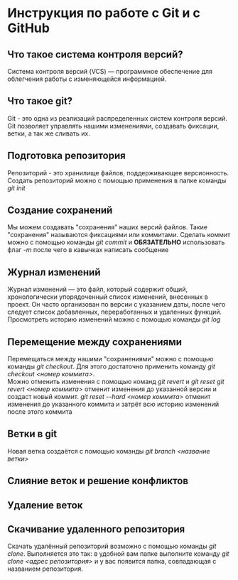 # Инструкция по работе с Git и с GitHub


## Что такое система контроля версий?
Cистема контроля версий (VCS) — программное обеспечение для облегчения работы с изменяющейся информацией.
## Что такое git?
Git - это одна из реализаций распределенных систем контроля версий. Git позволяет управлять нашими изменениями, создавать фиксации, ветки, а так же сливать их. 

## Подготовка репозитория
Репозиторий - это хранилище файлов, поддерживающее версионность. Создать репозиторий можно с помощью применения в папке команды *git init*

## Создание сохранений

Мы можем создавать "сохранения" наших версий файлов. Такие "сохранения" называются фиксациями или коммитами. Сделать коммит можно с помощью команды *git commit* и **ОБЯЗАТЕЛЬНО** использовать флаг *-m* после чего в кавычках написать сообщение 

## Журнал изменений
Журнал изменений — это файл, который содержит общий, хронологически упорядоченный список изменений, внесенных в проект. Он часто организован по версии с указанием даты, после чего следует список добавленных, переработанных и удаленных функций. Просмотреть историю изменений можно с помощью команды *git log* 
## Перемещение между сохранениями
Перемещаться между нашими "сохранениями" можно с помощью команды *git checkout*. Для этого достаточно применить команду *git checkout <номер коммита>*.  
Можно отменить изменения с помощью команд *git revert* и *git reset* 
*git revert <номер коммита>* отменит изменения до указанной версии и создаст новый коммит.
*git reset --hard <номер коммита>* отменит изменения до указанного коммита и затрёт всю историю изменений после этого коммита 


## Ветки в git
Новая ветка создаётся с помощью команды *git branch <название ветки>* 
## Слияние веток и решение конфликтов

## Удаление веток

## Скачивание удаленного репозитория
Скачать удалённый репозиторий возможно с помощью команды *git clone*. Выполняется это так: в удобной вам папке выполните команду *git clone <адрес репозитория>* и у вас появится папка, совпадающая с названием репозитория.
